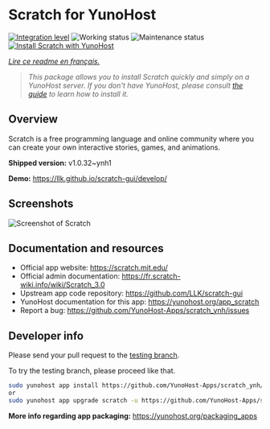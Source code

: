 <!--
N.B.: This README was automatically generated by https://github.com/YunoHost/apps/tree/master/tools/README-generator
It shall NOT be edited by hand.
-->

# Scratch for YunoHost

[![Integration level](https://dash.yunohost.org/integration/scratch.svg)](https://dash.yunohost.org/appci/app/scratch) ![Working status](https://ci-apps.yunohost.org/ci/badges/scratch.status.svg) ![Maintenance status](https://ci-apps.yunohost.org/ci/badges/scratch.maintain.svg)  
[![Install Scratch with YunoHost](https://install-app.yunohost.org/install-with-yunohost.svg)](https://install-app.yunohost.org/?app=scratch)

*[Lire ce readme en français.](./README_fr.md)*

> *This package allows you to install Scratch quickly and simply on a YunoHost server.
If you don't have YunoHost, please consult [the guide](https://yunohost.org/#/install) to learn how to install it.*

## Overview

Scratch is a free programming language and online community where you can create your own interactive stories, games, and animations.

**Shipped version:** v1.0.32~ynh1

**Demo:** https://llk.github.io/scratch-gui/develop/

## Screenshots

![Screenshot of Scratch](./doc/screenshots/800px-Scratch_3.0_Éditeur.png)

## Documentation and resources

* Official app website: <https://scratch.mit.edu/>
* Official admin documentation: <https://fr.scratch-wiki.info/wiki/Scratch_3.0>
* Upstream app code repository: <https://github.com/LLK/scratch-gui>
* YunoHost documentation for this app: <https://yunohost.org/app_scratch>
* Report a bug: <https://github.com/YunoHost-Apps/scratch_ynh/issues>

## Developer info

Please send your pull request to the [testing branch](https://github.com/YunoHost-Apps/scratch_ynh/tree/testing).

To try the testing branch, please proceed like that.

``` bash
sudo yunohost app install https://github.com/YunoHost-Apps/scratch_ynh/tree/testing --debug
or
sudo yunohost app upgrade scratch -u https://github.com/YunoHost-Apps/scratch_ynh/tree/testing --debug
```

**More info regarding app packaging:** <https://yunohost.org/packaging_apps>
